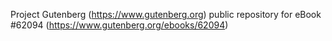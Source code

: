 Project Gutenberg (https://www.gutenberg.org) public repository for
eBook #62094 (https://www.gutenberg.org/ebooks/62094)

